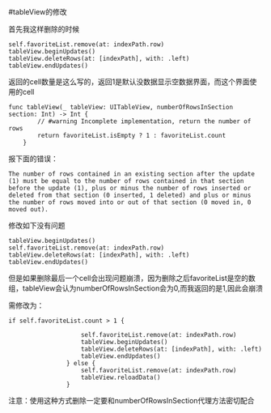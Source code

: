 #tableView的修改

首先我这样删除的时候

```
self.favoriteList.remove(at: indexPath.row)
tableView.beginUpdates()
tableView.deleteRows(at: [indexPath], with: .left)
tableView.endUpdates()
```    

返回的cell数量是这么写的，返回1是默认没数据显示空数据界面，而这个界面使用的cell
```
func tableView(_ tableView: UITableView, numberOfRowsInSection section: Int) -> Int {
        // #warning Incomplete implementation, return the number of rows
        return favoriteList.isEmpty ? 1 : favoriteList.count
    } 
```

报下面的错误：

    The number of rows contained in an existing section after the update (1) must be equal to the number of rows contained in that section before the update (1), plus or minus the number of rows inserted or deleted from that section (0 inserted, 1 deleted) and plus or minus the number of rows moved into or out of that section (0 moved in, 0 moved out).

修改如下没有问题

```
tableView.beginUpdates()
self.favoriteList.remove(at: indexPath.row)
tableView.deleteRows(at: [indexPath], with: .left)
tableView.endUpdates()
``` 

但是如果删除最后一个cell会出现问题崩溃，因为删除之后favoriteList是空的数组，tableView会认为numberOfRowsInSection会为0,而我返回的是1,因此会崩溃

需修改为：
```
if self.favoriteList.count > 1 {
                    
                    self.favoriteList.remove(at: indexPath.row)
                    tableView.beginUpdates()
                    tableView.deleteRows(at: [indexPath], with: .left)
                    tableView.endUpdates()
                } else {
                    self.favoriteList.remove(at: indexPath.row)
                    tableView.reloadData()
                }
```

注意：使用这种方式删除一定要和numberOfRowsInSection代理方法密切配合

